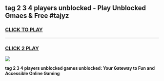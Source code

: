 
## tag 2 3 4 players unblocked - Play Unblocked Gmaes & Free #tajyz
<h3>
<a href="https://news.freeplayer.one?title=tag_2_3_4_players_unblocked&ref=24F">CLICK TO PLAY</a></h3>
<hr>

<h3>
<a href="https://news.freeplayer.one?title=tag_2_3_4_players_unblocked&ref=24F">CLICK 2 PLAY</a>
  
</h3>

<a href="https://news.freeplayer.one?title=tag_2_3_4_players_unblocked&ref=24F/"><img src="https://clearcache.store/games.png"></a>


**tag 2 3 4 players unblocked games unblocked: Your Gateway to Fun and Accessible Online Gaming**
